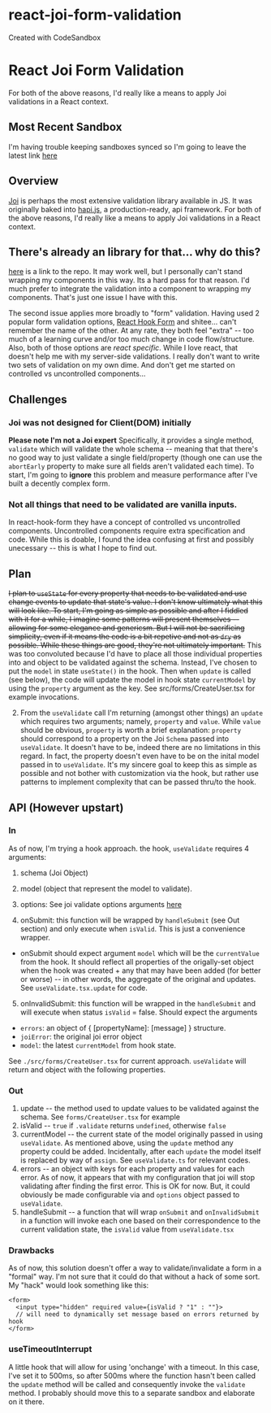 # react-joi-form-validation

Created with CodeSandbox

# React Joi Form Validation

For both of the above reasons, I'd really like a means to apply Joi validations in a React context.

## Most Recent Sandbox

I'm having trouble keeping sandboxes synced so I'm going to leave the latest link [here](https://codesandbox.io/s/react-joi-form-validation-lh22k)

## Overview

[Joi](https://github.com/sideway/joi) is perhaps the most extensive validation library available in JS. It was originally baked into [hapi.js](https://hapi.dev/), a production-ready, api framework.
For both of the above reasons, I'd really like a means to apply Joi validations in a React context.

## There's already an library for that... why do this?

[here](https://github.com/greena13/react-joi-validation) is a link to the repo. It may work well, but I personally can't stand wrapping my components in this way. Its a hard pass for that reason. I'd much prefer to integrate the validation into a component to wrapping my components. That's just one issue I have with this.

The second issue applies more broadly to "form" validation. Having used 2 popular form validation options, [React Hook Form](https://react-hook-form.com/) and shitee... can't remember the name of the other. At any rate, they both feel "extra" -- too much of a learning curve and/or too much change in code flow/structure. Also, both of those options are _react specific_. While I love react, that doesn't help me with my server-side validations. I really don't want to write two sets of validation on my own dime. And don't get me started on controlled vs uncontrolled components...

## Challenges

### Joi was not designed for Client(DOM) initially

**Please note I'm not a Joi expert**
Specifically, it provides a single method, `validate` which will validate the whole schema -- meaning that that there's no good way to just validate a single field/property (though one can use the `abortEarly` property to make sure all fields aren't validated each time). To start, I'm going to **ignore** this problem and measure performance after I've built a decently complex form.

### Not all things that need to be validated are vanilla inputs.

In react-hook-form they have a concept of controlled vs uncontrolled components. Uncontrolled components require extra specification and code. While this is doable, I found the idea confusing at first and possibly unecessary -- this is what I hope to find out.

## Plan

~~I plan to `useState` for every property that needs to be validated and use change events to update that state's value. I don't know ultimately what this will look like. To start, I'm going as simple as possible and after I fiddled with it for a while, I imagine some patterns will present themselves -- allowing for some elegance and genericsm. But I will not be sacrificing simplicity, even if it means the code is a bit repetive and not as `dry` as possible. While these things are good, they're not ultimately important.~~
This was too convoluted because I'd have to place all those individual properties into and object to be validated against the schema. Instead, I've chosen to put the `model` in state `useState()` in the hook. Then when `update` is called (see below), the code will update the model in hook state `currentModel` by using the `property` argument as the key. See src/forms/CreateUser.tsx for example invocations.

2. From the `useValidate` call I'm returning (amongst other things) an `update` which requires two arguments; namely, `property` and `value`.
   While `value` should be obvious, `property` is worth a brief explanation: `property` should correspond to a property on the Joi `Schema` passed into `useValidate`. It doesn't have to be, indeed there are no limitations in this regard. In fact, the property doesn't even have to be on the inital model passed in to `useValidate`. It's my sincere goal to keep this as simple as possible and not bother with customization via the hook, but rather use patterns to implement complexity that can be passed thru/to the hook.

## API (However upstart)

### In

As of now, I'm trying a hook approach. the hook, `useValidate` requires 4 arguments:

1. schema (Joi Object)

2. model (object that represent the model to validate).
3. options: See joi validate options arguments [here](https://joi.dev/api/?v=17.3.0#anyvalidatevalue-options)
4. onSubmit: this function will be wrapped by `handleSubmit` (see Out section) and only execute when `isValid`. This is just a convenience wrapper.

- onSubmit should expect argument `model` which will be the `currentValue` from the hook. It should reflect all properties of the origally-set object when the hook was created + any that may have been added (for better or worse) -- in other words, the aggregate of the original and updates. See `useValidate.tsx.update` for code.

5. onInvalidSubmit: this function will be wrapped in the `handleSubmit` and will execute when status `isValid` = false. Should expect the arguments

- `errors`: an object of { [propertyName]: [message] } structure.
- `joiError`: the original joi error object
- `model`: the latest `currentModel` from hook state.

See `./src/forms/CreateUser.tsx` for current approach. `useValidate` will return and object with the following properties.

### Out

1. update -- the method used to update values to be validated against the schema. See `forms/CreateUser.tsx` for example
2. isValid -- `true` if `.validate` returns `undefined`, otherwise `false`
3. currentModel -- the current state of the model originally passed in using `useValidate`. As mentioned above, using the `update` method any property could be added. Incidentally, after each `update` the model itself is replaced by way of `assign`. See `useValidate.ts` for relevant codes.
4. errors -- an object with keys for each property and values for each error. As of now, it appears that with my configuration that joi will stop validating after finding the first error. This is OK for now. But, it could obviously be made configurable via and `options` object passed to `useValidate`.
5. handleSubmit -- a function that will wrap `onSubmit` and `onInvalidSubmit` in a function will invoke each one based on their correspondence to the current validation state, the `isValid` value from `useValidate.tsx`

### Drawbacks

As of now, this solution doesn't offer a way to validate/invalidate a form in a "formal" way. I'm not sure that it could do that without a hack of some sort. My "hack" would look something like this:

```
<form>
  <input type="hidden" required value={isValid ? "1" : ""}>
  // will need to dynamically set message based on errors returned by hook
</form>
```

### useTimeoutInterrupt

A little hook that will allow for using 'onchange' with a timeout. In this case, I've set it to 500ms, so after 500ms where the function hasn't been called the `update` method will be called and consequently invoke the `validate` method. I probably should move this to a separate sandbox and elaborate on it there.

